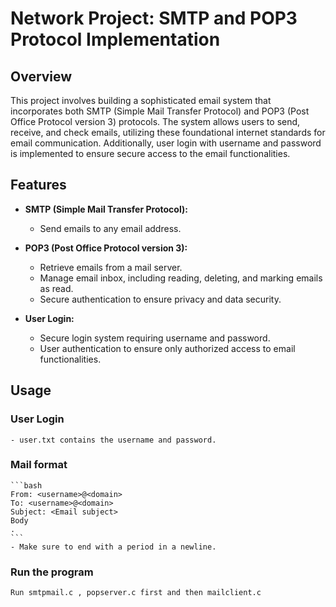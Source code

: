 # Network Project: SMTP and POP3 Protocol Implementation
## Overview

This project involves building a sophisticated email system that incorporates both SMTP (Simple Mail Transfer Protocol) and POP3 (Post Office Protocol version 3) protocols. The system allows users to send, receive, and check emails, utilizing these foundational internet standards for email communication. Additionally, user login with username and password is implemented to ensure secure access to the email functionalities.

## Features

- **SMTP (Simple Mail Transfer Protocol):**
    - Send emails to any email address.

- **POP3 (Post Office Protocol version 3):**
  - Retrieve emails from a mail server.
  - Manage email inbox, including reading, deleting, and marking emails as read.
  - Secure authentication to ensure privacy and data security.

- **User Login:**
  - Secure login system requiring username and password.
  - User authentication to ensure only authorized access to email functionalities.

## Usage

### User Login 
    - user.txt contains the username and password.

### Mail format
    ```bash
    From: <username>@<domain>
    To: <username>@<domain>
    Subject: <Email subject>
    Body
    .
    ```
    - Make sure to end with a period in a newline.

### Run the program
    Run smtpmail.c , popserver.c first and then mailclient.c
